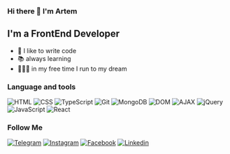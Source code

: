 ### Hi there 👋 I'm Artem 

## I'm a FrontEnd Developer
- 💪 I like to write code
- 📚 always learning
- 🏃🏻‍♂️ in my free time I run to my dream

### Language and tools
![HTML](https://img.shields.io/badge/-HTML-090909?style=for-the-badge&logo=html&logoColor=fff)
![CSS](https://img.shields.io/badge/-CSS-00BFFF)
![TypeScript](https://img.shields.io/badge/-TypeScript-0095b6)
![Git](https://img.shields.io/badge/-Git-e54a1c)
![MongoDB](https://img.shields.io/badge/-MongoDB-02ff8e)
![DOM](https://img.shields.io/badge/-DOM-74a02e)
![AJAX](https://img.shields.io/badge/-AJAX-7b68ee)
![jQuery](https://img.shields.io/badge/-jQuery-6b7ebf)
![JavaScript](https://img.shields.io/badge/-JavaScript-ffbc3b)
![React](https://img.shields.io/badge/-React-00bfff)

### Follow Me
[![Telegram](https://img.shields.io/badge/-Telegram-090909?style=for-the-badge&logo=telegram&logoColor=27A0D9)](https://t.me/Bachynskyi_Artem)
[![Instagram](https://img.shields.io/badge/-Instagram-090909?style=for-the-badge&logo=instagram&logoColor=B4068E)](https://www.instagram.com/bachynskyi_artem/)
[![Facebook](https://img.shields.io/badge/-Facebook-090909?style=for-the-badge&logo=Facebook&logoColor=1195F5)](https://www.facebook.com/DobrakavaKiev)
[![Linkedin](https://img.shields.io/badge/-Linkedin-090909?style=for-the-badge&logo=Linkedin&logoColor=007BB6)](https://www.linkedin.com/in/artem-bachynskyi-868996230/)






